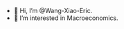 - 👋 Hi, I’m @Wang-Xiao-Eric.
- 👀 I’m interested in Macroeconomics.


<!---
Wang-Xiao-Eric/Wang-Xiao-Eric is a ✨ special ✨ repository because its `README.md` (this file) appears on your GitHub profile.
You can click the Preview link to take a look at your changes.
--->
